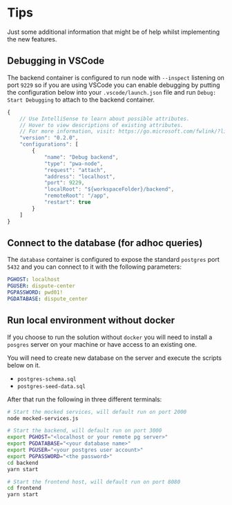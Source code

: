 # Tips

Just some additional information that might be of help whilst implementing the new features.

## Debugging in VSCode

The backend container is configured to run node with `--inspect` listening on port `9229` so if you are using VSCode you can enable debugging by putting the configuration below into your `.vscode/launch.json` file and run `Debug: Start Debugging` to attach to the backend container.

```js
{
    // Use IntelliSense to learn about possible attributes.
    // Hover to view descriptions of existing attributes.
    // For more information, visit: https://go.microsoft.com/fwlink/?linkid=830387
    "version": "0.2.0",
    "configurations": [
        {
            "name": "Debug backend",
            "type": "pwa-node",
            "request": "attach",
            "address": "localhost",
            "port": 9229,
            "localRoot": "${workspaceFolder}/backend",
            "remoteRoot": "/app",
            "restart": true
        }
    ]
}
```

## Connect to the database (for adhoc queries)

The `database` container is configured to expose the standard `postgres` port `5432` and you can connect to it with the following parameters:

```yaml
PGHOST: localhost
PGUSER: dispute-center
PGPASSWORD: pwd01!
PGDATABASE: dispute_center
```

## Run local environment without docker

If you choose to run the solution without `docker` you will need to install a `posgres` server on your machine or have access to an existing one.

You will need to create new database on the server and execute the scripts below on it.
* `postgres-schema.sql`
* `postgres-seed-data.sql`

After that run the following in three different terminals:

```sh
# Start the mocked services, will default run on port 2000
node mocked-services.js
```

```sh
# Start the backend, will default run on port 3000
export PGHOST="<localhost or your remote pg server>"
export PGDATABASE="<your database name>"
export PGUSER="<your postgres user account>" 
export PGPASSWORD="<the password>"
cd backend
yarn start
```

```sh
# Start the frontend host, will default run on port 8080
cd frontend
yarn start
```